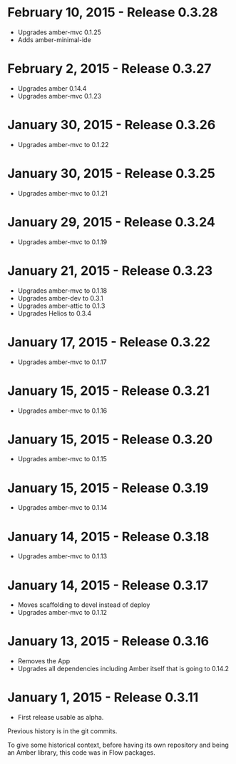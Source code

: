 February 10, 2015 - Release 0.3.28
===================================

* Upgrades amber-mvc 0.1.25
* Adds amber-minimal-ide


February 2, 2015 - Release 0.3.27
===================================

* Upgrades amber 0.14.4
* Upgrades amber-mvc 0.1.23


January 30, 2015 - Release 0.3.26
===================================

* Upgrades amber-mvc to 0.1.22


January 30, 2015 - Release 0.3.25
===================================

* Upgrades amber-mvc to 0.1.21


January 29, 2015 - Release 0.3.24
===================================

* Upgrades amber-mvc to 0.1.19


January 21, 2015 - Release 0.3.23
===================================

* Upgrades amber-mvc to 0.1.18
* Upgrades amber-dev to 0.3.1
* Upgrades amber-attic to 0.1.3
* Upgrades Helios to 0.3.4

January 17, 2015 - Release 0.3.22
===================================

* Upgrades amber-mvc to 0.1.17

January 15, 2015 - Release 0.3.21
===================================

* Upgrades amber-mvc to 0.1.16

January 15, 2015 - Release 0.3.20
===================================

* Upgrades amber-mvc to 0.1.15


January 15, 2015 - Release 0.3.19
===================================

* Upgrades amber-mvc to 0.1.14


January 14, 2015 - Release 0.3.18
===================================

* Upgrades amber-mvc to 0.1.13

January 14, 2015 - Release 0.3.17
===================================

* Moves scaffolding to devel instead of deploy
* Upgrades amber-mvc to 0.1.12

January 13, 2015 - Release 0.3.16
===================================

* Removes the App
* Upgrades all dependencies including Amber itself that is going to 0.14.2

January 1, 2015 - Release 0.3.11
===================================

* First release usable as alpha.

Previous history is in the git commits.

To give some historical context, before having its own repository and being an Amber library, this code was in Flow packages.